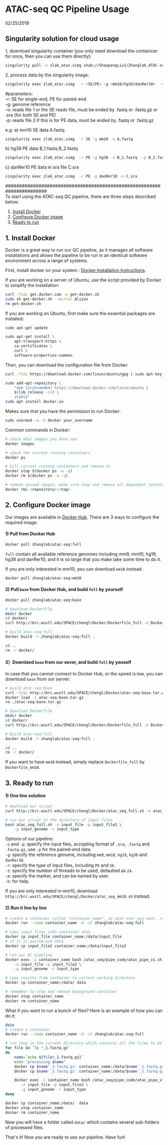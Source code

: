 # ATAC-seq QC Pipeline Usage  

02/25/2018  
## Singularity solution for cloud usage  
1, download singularity container (you only need download the containcer for once, then you can use them directly):  
```bash
singularity pull -n zlab_atac.simg shub://ShaopengLiu1/Zhanglab_ATAC-seq_analysis:mm10  
```

2, process data by the singularity image:  
```bash
singularity exec zlab_atac.simg  -r <SE/PE> -g <mm10/hg38/danRer10>  -o <read_file1>  -p <read_file2>  
```

#parameters:  
-r: SE for single-end, PE for paired-end  
-g: genome reference  
-o: reads file 1 or the SE reads file, must be ended by .fastq or .fastq.gz or .sra (for both SE and PE)  
-p: reads file 2 if this is for PE data, must be ended by .fastq or .fastq.gz  

e.g:
a) mm10 SE data A.fastq  
```bash
singularity exec zlab_atac.simg  -r SE -g mm10 -o A.fastq  
```
b) hg38 PE data B_1.fastq B_2.fastq  
```bash
singularity exec zlab_atac.simg  -r PE -g hg38 -o B_1.fastq  -p B_2.fastq  
```
c) danRer10 PE data in sra file C.sra  
```bash
singularity exec zlab_atac.simg  -r PE -g danRer10 -o C.sra  
```





#######################################################################  
To start using the ATAC-seq QC pipeline, there are three steps described below:
1. [Install Docker](#1-install-docker)
2. [Configure Docker image](#2-configure-docker-image)
3. [Ready to run](#3-ready-to-run)

## 1. Install Docker
Docker is a great way to run our QC pipeline, as it manages all software installations and allows the pipeline to be run in an identical software environment across a range of systems.

First, install docker on your system : [Docker Installation Instructions](https://docs.docker.com/engine/installation/).

If you are working on a server of Ubuntu, use the script provided by Docker to simplify the installation:
```bash
curl -fsSL get.docker.com -o get-docker.sh
sudo sh get-docker.sh --mirror Aliyun
rm get-docker.sh
```

If you are working on Ubuntu, first make sure the essential packages are installed:
```bash
sudo apt-get update

sudo apt-get install \
    apt-transport-https \
    ca-certificates \
    curl \
    software-properties-common
```

Then, you can download the configuration file from Docker:
```bash
curl -fsSL https://download.docker.com/linux/ubuntu/gpg | sudo apt-key add -

sudo add-apt-repository \
    "deb [arch=amd64] https://download.docker.com/linux/ubuntu \
    $(lsb_release -cs) \
    stable"
sudo apt install docker.io
```

Makes sure that you have the permission to run Docker:
```bash
sudo usermod -a -G docker your_username
```

Common commands in Docker:
```bash
# check what images you have now
docker images

# check the current running containers
docker ps

# kill current running containers and remove it
docker stop $(docker ps -a -q)
docker rm $(docker ps -a -q)

# remove unused images, make sure stop and remove all dependent containers
docker rmi <repository>:<tag>
```

## 2. Configure Docker image
Our images are available in [Docker Hub](https://hub.docker.com/r/zhanglab/atac-seq/). There are 3 ways to configure the required image:
#### 1) Pull from Docker Hub
```bash
docker pull zhanglab/atac-seq:full
```
`full` contain all available reference genomes including mm9, mm10, hg19, hg38 and danRer10, and it is so large that you make take some time to do it.

If you are only interested in mm10, you can download `mm10` instead:
```bash
docker pull zhanglab/atac-seq:mm10
```

#### 2) Pull `base` from Docker Hub, and build `full` by yourself
```bash
docker pull zhanglab/atac-seq:base

# download Dockerfile
mkdir docker
cd docker/
curl http://brc.wustl.edu/SPACE/chengl/Docker/Dockerfile_full -o Dockerfile

# build atac-seq:full
docker build -t zhanglab/atac-seq:full .

cd ..
rm -r docker/
```

#### 3）Downlaod `base` from our sever, and build `full` by youself
In case that you cannot connect to Docker Hub, or the speed is low, you can download `base` from our server:
```bash
# build atac-seq:base
curl -fsSL http://brc.wustl.edu/SPACE/chengl/Docker/atac-seq-base.tar.gz -o ./atac-seq-base.tar.gz
docker load -i atac-seq-base.tar.gz
rm ./atac-seq-base.tar.gz

# download Dockerfile
mkdir docker
cd docker/
curl http://brc.wustl.edu/SPACE/chengl/Docker/Dockerfile_full -o Dockerfile

# build atac-seq:full
docker build -t zhanglab/atac-seq:full .

cd ..
rm -r docker/
```

If you want to have `mm10` instead, simply replace `Dockerfile_full` by `Dockerfile_mm10`.

## 3. Ready to run
#### 1) One line solution
```bash
# download our script
curl http://brc.wustl.edu/SPACE/chengl/Docker/atac_seq_full.sh -o atac_seq_full.sh

# run our script in the directory of input files
bash atac_seq_full.sh -o input_file -p input_file2 \
    -g input_genome -r input_type
```
Options of our pipeline:\
`-o` and `-p`: specify the input files, accepting format of `.sra`, `.fastq` and `.fastq.gz`, use `-p` for the paired-end data.\
`-g`: specify the reference genome, including `mm9`, `mm10`, `hg19`, `hg38` and `danRer10`.\
`-r`: specify the type of input files, including `PE` and `SE`.\
`-t`: specify the number of threads to be used, defaulted as `24`.\
`-m`: specify the marker, and can be named by user.\
`-h`: for help.

If you are only interested in mm10, download `http://brc.wustl.edu/SPACE/chengl/Docker/atac_seq_mm10.sh` instead.

#### 2) Run it line by line
```bash
# create a container called "container_name", as what ever you want, running in the background
docker run --name container_name -d -it zhanglab/atac-seq:full

# copy input files into container atac
docker cp input_file container_name:/data/input_file
# if it is paired-end data
docker cp input_file2 container_name:/data/input_file2

# run our QC pipeline
docker exec -i container_name bash /atac_seq/pipe_code/atac_pipe_v1.sh \
    -o input_file -p input_file2 \
    -g input_genome -r input_type

# copy results from container to current working directory
docker cp container_name:/data/ data

# remember to stop and remove background container
docker stop container_name
docker rm container_name
```

What if you want to run a bunch of files? Here is an example of how you can do it:
```bash
date
# create a container
docker run --name container_name -d -it zhanglab/atac-seq:full

# run loop in the current directory which contains all the files to be run
for file in `ls *_1.fastq.gz`
do
    name=`echo ${file%_1.fastq.gz}`
    echo "processing $name"
    docker cp $name'_1.fastq.gz' container_name:/data/$name'_1.fastq.gz'
    docker cp $name'_2.fastq.gz' container_name:/data/$name'_2.fastq.gz'

    docker exec -i container_name bash /atac_seq/pipe_code/atac_pipe_v1.sh \
       -o input_file -p input_file2 \
       -g input_genome -r input_type
done

docker cp container_name:/data/  data
docker stop container_name
docker rm container_name
```
Now you will have a folder called `data/` which contains several sub-folders of processed files.

That's it! Now you are ready to use our pipeline. Have fun!
